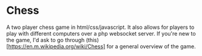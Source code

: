 # Chess
 A two player chess game in html/css/javascript.
It also allows for players to play with different computers over a php websocket server.
If you're new to the game, I'd ask to go through (this)[https://en.m.wikipedia.org/wiki/Chess] for a general overview of the game.